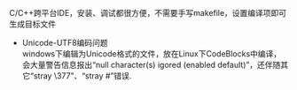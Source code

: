 C/C++跨平台IDE，安装、调试都很方便，不需要手写makefile，设置编译项即可生成目标文件 <br/>

* Unicode-UTF8编码问题 <br/>
windows下编辑为Unicode格式的文件，放在Linux下CodeBlocks中编译，会大量警告信息报出“null character(s) igored (enabled default)”，还伴随其它“stray \377”、“stray #”错误.
